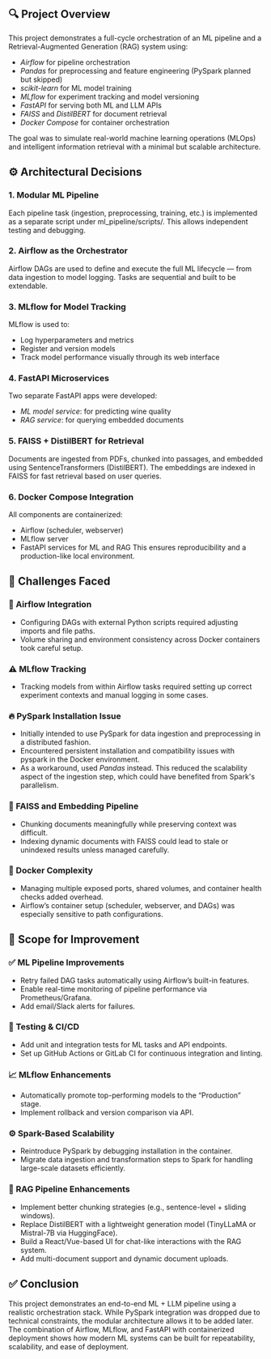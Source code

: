 ## 🔍 Project Overview
This project demonstrates a full-cycle orchestration of an ML pipeline and a Retrieval-Augmented Generation (RAG) system using:

- *Airflow* for pipeline orchestration
- *Pandas* for preprocessing and feature engineering (PySpark planned but skipped)
- *scikit-learn* for ML model training
- *MLflow* for experiment tracking and model versioning
- *FastAPI* for serving both ML and LLM APIs
- *FAISS* and *DistilBERT* for document retrieval
- *Docker Compose* for container orchestration

The goal was to simulate real-world machine learning operations (MLOps) and intelligent information retrieval with a minimal but scalable architecture.


## ⚙ Architectural Decisions
### 1. Modular ML Pipeline
Each pipeline task (ingestion, preprocessing, training, etc.) is implemented as a separate script under ml_pipeline/scripts/. This allows independent testing and debugging.

### 2. Airflow as the Orchestrator
Airflow DAGs are used to define and execute the full ML lifecycle — from data ingestion to model logging. Tasks are sequential and built to be extendable.

### 3. MLflow for Model Tracking
MLflow is used to:
- Log hyperparameters and metrics
- Register and version models
- Track model performance visually through its web interface

### 4. FastAPI Microservices
Two separate FastAPI apps were developed:
- *ML model service*: for predicting wine quality
- *RAG service*: for querying embedded documents

### 5. FAISS + DistilBERT for Retrieval
Documents are ingested from PDFs, chunked into passages, and embedded using SentenceTransformers (DistilBERT). The embeddings are indexed in FAISS for fast retrieval based on user queries.

### 6. Docker Compose Integration
All components are containerized:
- Airflow (scheduler, webserver)
- MLflow server
- FastAPI services for ML and RAG
This ensures reproducibility and a production-like local environment.


## 🚧 Challenges Faced
### 🔄 Airflow Integration
- Configuring DAGs with external Python scripts required adjusting imports and file paths.
- Volume sharing and environment consistency across Docker containers took careful setup.

### ⚠ MLflow Tracking
- Tracking models from within Airflow tasks required setting up correct experiment contexts and manual logging in some cases.

### 🔥 PySpark Installation Issue
- Initially intended to use PySpark for data ingestion and preprocessing in a distributed fashion.
- Encountered persistent installation and compatibility issues with pyspark in the Docker environment.
- As a workaround, used *Pandas* instead. This reduced the scalability aspect of the ingestion step, which could have benefited from Spark's parallelism.

### 🧠 FAISS and Embedding Pipeline
- Chunking documents meaningfully while preserving context was difficult.
- Indexing dynamic documents with FAISS could lead to stale or unindexed results unless managed carefully.

### 🐳 Docker Complexity
- Managing multiple exposed ports, shared volumes, and container health checks added overhead.
- Airflow’s container setup (scheduler, webserver, and DAGs) was especially sensitive to path configurations.


## 🔮 Scope for Improvement
### ✅ ML Pipeline Improvements
- Retry failed DAG tasks automatically using Airflow’s built-in features.
- Enable real-time monitoring of pipeline performance via Prometheus/Grafana.
- Add email/Slack alerts for failures.

### 🧪 Testing & CI/CD
- Add unit and integration tests for ML tasks and API endpoints.
- Set up GitHub Actions or GitLab CI for continuous integration and linting.

### 📈 MLflow Enhancements
- Automatically promote top-performing models to the “Production” stage.
- Implement rollback and version comparison via API.

### ⚙ Spark-Based Scalability
- Reintroduce PySpark by debugging installation in the container.
- Migrate data ingestion and transformation steps to Spark for handling large-scale datasets efficiently.

### 🤖 RAG Pipeline Enhancements
- Implement better chunking strategies (e.g., sentence-level + sliding windows).
- Replace DistilBERT with a lightweight generation model (TinyLLaMA or Mistral-7B via HuggingFace).
- Build a React/Vue-based UI for chat-like interactions with the RAG system.
- Add multi-document support and dynamic document uploads.


## ✅ Conclusion
This project demonstrates an end-to-end ML + LLM pipeline using a realistic orchestration stack. While PySpark integration was dropped due to technical constraints, the modular architecture allows it to be added later. The combination of Airflow, MLflow, and FastAPI with containerized deployment shows how modern ML systems can be built for repeatability, scalability, and ease of deployment.